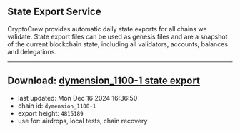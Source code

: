 ## State Export Service
CryptoCrew provides automatic daily state exports for all chains we validate. State export files can be used as genesis files and are a snapshot of the current blockchain state, including all validators, accounts, balances and delegations.

---
**Download: [dymension_1100-1 state export](https://dl-eu2.ccvalidators.com/SERVICE/dymension/dymension_1100-1_export_4815189.json)**
---

- last updated: Mon Dec 16 2024 16:36:50
- chain id: `dymension_1100-1`
- export height: `4815189`
- use for: airdrops, local tests, chain recovery
